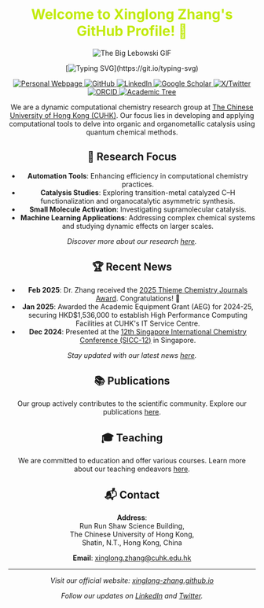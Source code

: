 <div align="center">

<!-- Welcome words -->
<h1 style="color: #c1ea09;">Welcome to Xinglong Zhang's GitHub Profile! 👋</h1>

![The Big Lebowski GIF](https://media3.giphy.com/media/v1.Y2lkPTc5MGI3NjExd2dnMDY4M29sbGF6bG1sMnpsZjkwMnlidDRmYzltZ2xyemdvcjlwbCZlcD12MV9pbnRlcm5hbF9naWZfYnlfaWQmY3Q9Zw/13HgwGsXF0aiGY/giphy.gif)

<!-- World Peaceful words -->
[![Typing SVG](https://readme-typing-svg.herokuapp.com?font=Fira+Code&pause=1000&center=true&width=435&separator=%3C&lines=It%E2%80%99s+not+a+bug;+%3Cit%E2%80%99s+an+undocumented+feature.)](https://git.io/typing-svg)


<!-- Little Logo -->
<p align="center">
  <a href="https://xinglong-zhang.github.io/">
    <img src="https://img.shields.io/badge/Personal%20Webpage-8A2BE2" alt="Personal Webpage">
  </a>
  <a href="https://github.com/xinglong-zhang">
    <img src="https://img.shields.io/badge/GitHub-181717?logo=github&logoColor=white" alt="GitHub">
  </a>
  <a href="https://www.linkedin.com/in/xinglongzhang/">
    <img src="https://img.shields.io/badge/LinkedIn-0A66C2?logo=linkedin&logoColor=white" alt="LinkedIn">
  </a>
  <a href="https://scholar.google.co.uk/citations?hl=en&user=3XhNj60AAAAJ&view_op=list_works&sortby=pubdate">
    <img src="https://img.shields.io/badge/Google%20Scholar-4285F4?logo=google-scholar&logoColor=white" alt="Google Scholar">
  </a>
  <a href="https://x.com/XZhangChem">
      <img src="https://img.shields.io/badge/X%20/Twitter-000000?logo=twitter&logoColor=white" alt="X/Twitter">
  </a>
  <a href="https://orcid.org/0000-0003-1698-692X">
      <img src="https://img.shields.io/badge/ORCID-A6CE39?logo=orcid&logoColor=white" alt="ORCID">
      </a>
       <a href="https://academictree.org/chemistry/tree.php?pid=685436">
    <img src="https://img.shields.io/badge/Academic%20Tree-006400?logo=tree&logoColor=white" alt="Academic Tree">
      </a>
</p>



We are a dynamic computational chemistry research group at [The Chinese University of Hong Kong (CUHK)](https://www.cuhk.edu.hk/). Our focus lies in developing and applying computational tools to delve into organic and organometallic catalysis using quantum chemical methods.

## 🔬 Research Focus

- **Automation Tools**: Enhancing efficiency in computational chemistry practices.
- **Catalysis Studies**: Exploring transition-metal catalyzed C–H functionalization and organocatalytic asymmetric synthesis.
- **Small Molecule Activation**: Investigating supramolecular catalysis.
- **Machine Learning Applications**: Addressing complex chemical systems and studying dynamic effects on larger scales.

*Discover more about our research [here](https://xinglong-zhang.github.io/research/).*

## 🏆 Recent News

- **Feb 2025**: Dr. Zhang received the [2025 Thieme Chemistry Journals Award](https://www.thieme.de/en/thieme-chemistry/thieme-chemistry-journals-awardees-107362.htm). Congratulations! 🎉
- **Jan 2025**: Awarded the Academic Equipment Grant (AEG) for 2024-25, securing HKD$1,536,000 to establish High Performance Computing Facilities at CUHK's IT Service Centre.
- **Dec 2024**: Presented at the [12th Singapore International Chemistry Conference (SICC-12)](https://sicc12.org/) in Singapore.

*Stay updated with our latest news [here](https://xinglong-zhang.github.io/).*

## 📚 Publications

Our group actively contributes to the scientific community. Explore our publications [here](https://xinglong-zhang.github.io/publications.html).

## 🎓 Teaching

We are committed to education and offer various courses. Learn more about our teaching endeavors [here](https://xinglong-zhang.github.io/teaching.html).

<!-- ## 📸 Gallery -->

<!-- A glimpse into our lab activities and events: -->

<!-- ![Group Photo](https://xinglong-zhang.github.io/images/group_photo.jpg) -->

<!-- *More photos available in our [gallery](https://xinglong-zhang.github.io/gallery.html).* -->

## 📬 Contact

**Address**:  
Run Run Shaw Science Building,  
The Chinese University of Hong Kong,  
Shatin, N.T., Hong Kong, China

**Email**: [xinglong.zhang@cuhk.edu.hk](mailto:xinglong.zhang@cuhk.edu.hk)

---

*Visit our official website: [xinglong-zhang.github.io](https://xinglong-zhang.github.io/)*

*Follow our updates on [LinkedIn](https://www.linkedin.com/in/xinglongzhang) and [Twitter](https://twitter.com/XZhangChem).*



<!--
**xinglong-zhang/xinglong-zhang** is a ✨ _special_ ✨ repository because its `README.md` (this file) appears on your GitHub profile.

Here are some ideas to get you started:

- 🔭 I’m currently working on ...
- 🌱 I’m currently learning ...
- 👯 I’m looking to collaborate on ...
- 🤔 I’m looking for help with ...
- 💬 Ask me about ...
- 📫 How to reach me: ...
- 😄 Pronouns: ...
- ⚡ Fun fact: ...
-->
